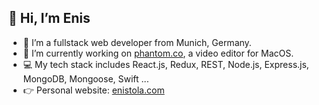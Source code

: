 ## 👋  Hi, I’m Enis
- 👾  I’m a fullstack web developer from Munich, Germany.
- 🌱  I’m currently working on [phantom.co](https://phantom.co), a video editor for MacOS.
- 💻  My tech stack includes React.js, Redux, REST, Node.js, Express.js, MongoDB, Mongoose, Swift ...
- 👉  Personal website: [enistola.com](https://enistola.com)
